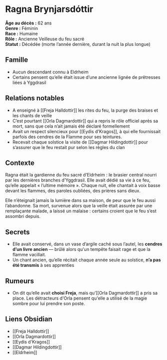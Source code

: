 # Ragna Brynjarsdóttir

**Âge au décès :** 62 ans  
**Genre :** Féminin  
**Race :** Humaine  
**Rôle :** Ancienne Veilleuse du feu sacré  
**Statut :** Décédée (morte l’année dernière, durant la nuit la plus longue)

## Famille
- Aucun descendant connu à Eldrheim  
- Certains pensent qu’elle était issue d’une ancienne lignée de prêtresses liées à Yggdrasil

## Relations notables
- A enseigné à [[Freja Halldottir]] les rites du feu, la purge des braises et les chants de veille  
- C’est pourtant [[Orla Dagmardottir]] qui a repris le rôle officiel après sa mort, sans que cela n’ait jamais été déclaré formellement  
- Avait un respect silencieux pour [[Eydis d'Kragos]], à qui elle fournissait parfois des cendres de la Flamme pour ses teintures.  
- Recevait chaque solstice la visite de [[Dagmar Hildingdottir]] pour s’assurer que le feu restait pur selon les règles du clan

## Contexte
Ragna était la gardienne du feu sacré d’Eldrheim : le brasier central nourri par les dernières branches d’Yggdrasil. Elle avait dédié sa vie à ce feu, qu’elle appelait « l’ultime mémoire ». Chaque nuit, elle chantait à voix basse devant les flammes, des paroles oubliées, des prières sans dieux.

Elle n’éteignait jamais la lumière dans sa maison, de peur que le feu aussi l’abandonne. Sa mort, survenue alors que la veille était assurée par une remplaçante malade, a laissé un malaise : certains croient que le feu s’est assombri depuis.

## Secrets
- Elle avait conservé, dans un vase d’argile caché sous l’autel, les **cendres d’un livre ancien** — brûlé alors qu'un tempête faisait rage et que la flamme vacillait.
- Un chant ancien, qu’elle récitait chaque année seule au solstice, **n’a pas été transmis** à ses apprenties  

## Rumeurs
- On dit qu’elle avait **choisi Freja**, mais qu’[[Orla Dagmardottir]] a pris sa place. Les détracteurs d'Orla pensent qu'elle a utilisé de la magie sombre pour lui prendre son poste.


## Liens Obsidian
- [[Freja Halldottir]]  
- [[Orla Dagmardottir]]  
- [[Eydis d'Kragos]]  
- [[Dagmar Hildingdottir]]  
- [[Eldrheim]]
